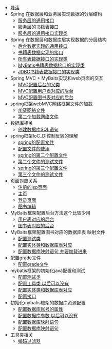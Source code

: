
* [导读](README.md)
* Spring 在数据层和业务层实现数据的分层结构
    * [服务层的通用接口](src/main/java/service/GenericService.java)	
    * [服务层的书籍表接口](src/main/java/service/BookService.java)	
    * [服务层的通用接口实现类](src/main/java/service/impl/GenericServiceImpl.java)	
* Spring 在数据层和数据库层实现数据的分层结构
    * [后台数据实现的通用接口](src/main/java/dao/GenericDao.java)	
    * [书籍表数据实现的接口](src/main/java/dao/BookDao.java)	
    * [所有表数据接口的实现类](src/main/java/dao/impl/GenericDaoImpl.java)	
    * [MyBatis书籍表数据接口的实现类](src/main/java/dao/impl/BookDaoImpl.java)	
    * [JDBC书籍表数据接口的实现类](src/main/java/dao/impl/JDBCBookDaoImpl.java)	
* Spring MVC + MyBaits实现和web页面的交互
    * [MVC配置后台的父类](src/main/java/controller/BaseController.java)	
    * [MVC配置用户表对应的后台](src/main/java/controller/UserController.java)	
    * [MVC配置图书表对应的后台](src/main/java/controller/BookController.java)	  
* spring框架webMVC网络框架文件的加载
  * [加载网络文件](src/main/webapp/WEB-INF/web.xml)  
  * [第二个加载网络文件](src/main/webapp/WEB-INF/web-servlet.xml)  
* 数据库相关     
    * [创建数据库SQL语句](sql/db.sql)	
* spring框架IoC_DI控制反转的理解
   * [spring的配置文件](src/main/resources/applicationContext.xml)	
   * [配置文件的使用](src/main/java/ioc/c/Test.java)	 
   * [spring的第二个配置文件](src/main/resources/beans.xml)	
   * [第二个文件的测试文件](src/main/java/ioc/spring/Test.java)	 
   * [spring的第三个配置文件](src/main/resources/test.xml)	
   * [第三个文件的测试文件](src/main/java/ioc/spring/Calculator.java)	
* 页面对应关系
  * [注册的jsp页面](src/main/webapp/sign_up.jsp)	    
  * [主页](src/main/webapp/home.jsp)	    
  * [登录页面](src/main/webapp/index.jsp)	    
  * [图书编辑](src/main/webapp/edit.jsp)	    
* MyBaits框架配置后台方法这个比较少用     
    * [用户表对应的后台](src/main/java/action/UserAction.java)	
    * [图书表对应的后台](src/main/java/action/BookAction.java)	
* MyBaits框架配置图书对应的数据库表   映射文件  
    * [配置测试类](src/main/java/demo/BookTest.java)	
    * [配置实体类和数据库表对应](src/main/java/model/Book.java)	
    * [配置数据库映射语句  并要加载进来](src/main/resources/book-mapper.xml)	
* 配置grade文件     
    * [配置grade文件](build.gradle)	
* mybatis框架的初始化java配置和测试   
    * [配置测试类](src/main/java/demo/MyBatisTest.java)	
    * [配置工具类 以后可以没有](src/main/java/util/MyBatisSession.java)	
    * [配置实体类和数据库表对应](src/main/java/model/User.java)	
    * [配置接口](src/main/java/mapper/UserMapper.java)	
* 初始化mybatis框架的数据库资源配置  
    * [配置数据库账号的属性](src/main/resources/jdbc.properties)	
    * [配置数据库参数 以后可以没有](src/main/resources/mybatis-config.xml)	
    * [配置数据库映射语句](src/main/resources/user-mapper.xml)	
    * [配置数据库映射语句](src/main/resources/book-mapper.xml)	
* 工具类相关        
    * [编码过滤器](src/main/java/util/EncodingFilter.java)	


